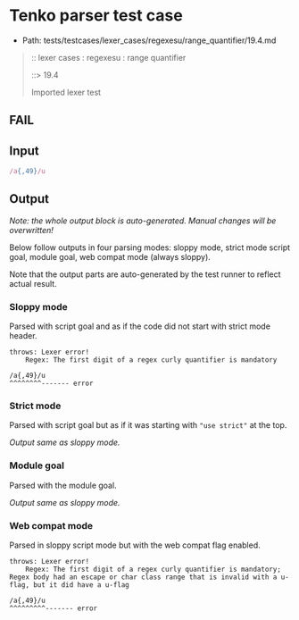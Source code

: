 # Tenko parser test case

- Path: tests/testcases/lexer_cases/regexesu/range_quantifier/19.4.md

> :: lexer cases : regexesu : range quantifier
>
> ::> 19.4
>
> Imported lexer test

## FAIL

## Input

`````js
/a{,49}/u
`````

## Output

_Note: the whole output block is auto-generated. Manual changes will be overwritten!_

Below follow outputs in four parsing modes: sloppy mode, strict mode script goal, module goal, web compat mode (always sloppy).

Note that the output parts are auto-generated by the test runner to reflect actual result.

### Sloppy mode

Parsed with script goal and as if the code did not start with strict mode header.

`````
throws: Lexer error!
    Regex: The first digit of a regex curly quantifier is mandatory

/a{,49}/u
^^^^^^^^------- error
`````

### Strict mode

Parsed with script goal but as if it was starting with `"use strict"` at the top.

_Output same as sloppy mode._

### Module goal

Parsed with the module goal.

_Output same as sloppy mode._

### Web compat mode

Parsed in sloppy script mode but with the web compat flag enabled.

`````
throws: Lexer error!
    Regex: The first digit of a regex curly quantifier is mandatory; Regex body had an escape or char class range that is invalid with a u-flag, but it did have a u-flag

/a{,49}/u
^^^^^^^^^------- error
`````

